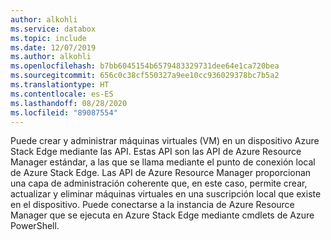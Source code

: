```yaml
---
author: alkohli
ms.service: databox
ms.topic: include
ms.date: 12/07/2019
ms.author: alkohli
ms.openlocfilehash: b7bb6045154b6579483329731dee64e1ca720bea
ms.sourcegitcommit: 656c0c38cf550327a9ee10cc936029378bc7b5a2
ms.translationtype: HT
ms.contentlocale: es-ES
ms.lasthandoff: 08/28/2020
ms.locfileid: "89087554"
---
```

Puede crear y administrar máquinas virtuales (VM) en un dispositivo Azure Stack Edge mediante las API. Estas API son las API de Azure Resource Manager estándar, a las que se llama mediante el punto de conexión local de Azure Stack Edge. Las API de Azure Resource Manager proporcionan una capa de administración coherente que, en este caso, permite crear, actualizar y eliminar máquinas virtuales en una suscripción local que existe en el dispositivo. Puede conectarse a la instancia de Azure Resource Manager que se ejecuta en Azure Stack Edge mediante cmdlets de Azure PowerShell.
